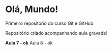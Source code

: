 # Olá, Mundo!
 Primeiro repositório do curso Git e GitHub

 Repositório criado acompanhando aula gravada!
 
**Aula 7 - ok**
  Aula 8 - ok
